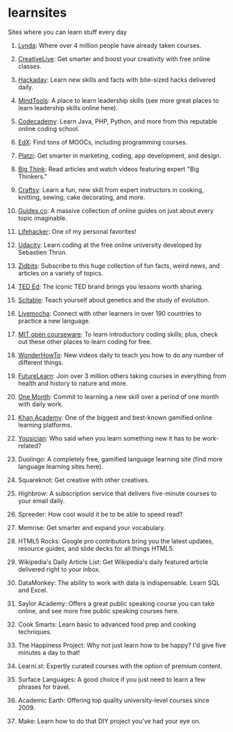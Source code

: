 # learnsites

Sites where you can learn stuff every day

1. [Lynda](http://www.lynda.com/): Where over 4 million people have already taken courses.

2. [CreativeLive](https://www.creativelive.com/): Get smarter and boost your creativity with free online classes.

3. [Hackaday](http://hackaday.com/): Learn new skills and facts with bite-sized hacks delivered daily.

4. [MindTools](https://www.mindtools.com/): A place to learn leadership skills (see more great places to learn leadership skills online here).

5. [Codecademy](https://www.codecademy.com/): Learn Java, PHP, Python, and more from this reputable online coding school.

6. [EdX](https://www.edx.org/): Find tons of MOOCs, including programming courses.

7. [Platzi](https://platzi.com/): Get smarter in marketing, coding, app development, and design.

8. [Big Think](http://bigthink.com/): Read articles and watch videos featuring expert "Big Thinkers."

10. [Craftsy](http://www.craftsy.com/): Learn a fun, new skill from expert instructors in cooking, knitting, sewing, cake decorating, and more.

11. [Guides.co](http://guides.co/): A massive collection of online guides on just about every topic imaginable.

13. [Lifehacker](http://lifehacker.com/): One of my personal favorites!

14. [Udacity](https://www.udacity.com/): Learn coding at the free online university developed by Sebastien Thrun.

15. [Zidbits](http://zidbits.com/): Subscribe to this huge collection of fun facts, weird news, and articles on a variety of topics.

16. [TED Ed](http://ed.ted.com/): The iconic TED brand brings you lessons worth sharing.

17. [Scitable](http://www.nature.com/scitable): Teach yourself about genetics and the study of evolution.

19. [Livemocha](http://livemocha.com/): Connect with other learners in over 190 countries to practice a new language.

20. [MIT open courseware](http://ocw.mit.edu/): To learn introductory coding skills; plus, check out these other places to learn coding for free.

21. [WonderHowTo](http://www.wonderhowto.com/): New videos daily to teach you how to do any number of different things.

22. [FutureLearn](https://www.futurelearn.com/): Join over 3 million others taking courses in everything from health and history to nature and more.

23. [One Month](https://onemonth.com/): Commit to learning a new skill over a period of one month with daily work.

24. [Khan Academy](https://www.khanacademy.org/): One of the biggest and best-known gamified online learning platforms.

25. [Yousician](http://get.yousician.com/): Who said when you learn something new it has to be work-related?

26. Duolingo: A completely free, gamified language learning site (find more language learning sites here).

27. Squareknot: Get creative with other creatives.

28. Highbrow: A subscription service that delivers five-minute courses to your email daily.

29. Spreeder: How cool would it be to be able to speed read?

30. Memrise: Get smarter and expand your vocabulary.

31. HTML5 Rocks: Google pro contributors bring you the latest updates, resource guides, and slide decks for all things HTML5.

32. Wikipedia's Daily Article List: Get Wikipedia's daily featured article delivered right to your inbox.

33. DataMonkey: The ability to work with data is indispensable. Learn SQL and Excel.

34. Saylor Academy: Offers a great public speaking course you can take online, and see more free public speaking courses here.

35. Cook Smarts: Learn basic to advanced food prep and cooking techniques.

36. The Happiness Project: Why not just learn how to be happy? I'd give five minutes a day to that!

37. Learni.st: Expertly curated courses with the option of premium content.

38. Surface Languages: A good choice if you just need to learn a few phrases for travel.

39. Academic Earth: Offering top quality university-level courses since 2009.

40. Make: Learn how to do that DIY project you've had your eye on.

